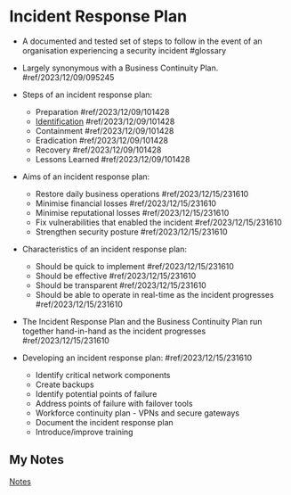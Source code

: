 # Incident Response Plan
- A documented and tested set of steps to follow in the event of an organisation experiencing a security incident #glossary

- Largely synonymous with a Business Continuity Plan. #ref/2023/12/09/095245 

- Steps of an incident response plan:
	- Preparation #ref/2023/12/09/101428
	- [Identification](incident-identification.md) #ref/2023/12/09/101428
	- Containment #ref/2023/12/09/101428
	- Eradication #ref/2023/12/09/101428
	- Recovery #ref/2023/12/09/101428
	- Lessons Learned #ref/2023/12/09/101428

- Aims of an incident response plan:
	- Restore daily business operations #ref/2023/12/15/231610
	- Minimise financial losses #ref/2023/12/15/231610
	- Minimise reputational losses #ref/2023/12/15/231610
	- Fix vulnerabilities that enabled the incident #ref/2023/12/15/231610
	- Strengthen security posture #ref/2023/12/15/231610

- Characteristics of an incident response plan:
	- Should be quick to implement #ref/2023/12/15/231610
	- Should be effective #ref/2023/12/15/231610
	- Should be transparent #ref/2023/12/15/231610
	- Should be able to operate in real-time as the incident progresses #ref/2023/12/15/231610

- The Incident Response Plan and the Business Continuity Plan run together hand-in-hand as the incident progresses #ref/2023/12/15/231610

- Developing an incident response plan: #ref/2023/12/15/231610
	- Identify critical network components
	- Create backups
	- Identify potential points of failure
	- Address points of failure with failover tools
	- Workforce continuity plan - VPNs and secure gateways
	- Document the incident response plan
	- Introduce/improve training
## My Notes
[Notes](mynotes/incident-response-plan-notes.md)
